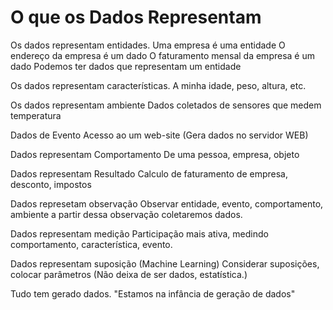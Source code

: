 # O que os Dados Representam

Os dados representam entidades.
Uma empresa é uma entidade
O endereço da empresa é um dado
O faturamento mensal da empresa é um dado 
Podemos ter dados que representam um entidade

Os dados representam características.
A minha idade, peso, altura, etc.

Os dados representam ambiente
Dados coletados de sensores que medem temperatura

Dados de Evento
Acesso ao um web-site (Gera dados no servidor WEB)

Dados representam Comportamento
De uma pessoa, empresa, objeto 

Dados representam Resultado
Calculo de faturamento de empresa, desconto, impostos

Dados represetam observação
Observar entidade, evento, comportamento, ambiente
a partir dessa observação coletaremos dados.

Dados representam medição
Participação mais ativa, medindo comportamento, característica, evento.

Dados representam suposição
(Machine Learning)
Considerar suposições, colocar parâmetros (Não deixa de ser dados, estatística.)

Tudo tem gerado dados.
"Estamos na infância de geração de dados"

